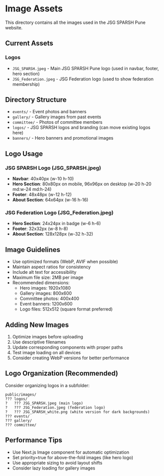 # Image Assets

This directory contains all the images used in the JSG SPARSH Pune website.

## Current Assets

### Logos
- `JSG_SPARSH.jpeg` - Main JSG SPARSH Pune logo (used in navbar, footer, hero section)
- `JSG_Federation.jpeg` - JSG Federation logo (used to show federation membership)

## Directory Structure

- `events/` - Event photos and banners
- `gallery/` - Gallery images from past events
- `committee/` - Photos of committee members
- `logos/` - JSG SPARSH logos and branding (can move existing logos here)
- `banners/` - Hero banners and promotional images

## Logo Usage

### JSG SPARSH Logo (JSG_SPARSH.jpeg)
- **Navbar**: 40x40px (w-10 h-10)
- **Hero Section**: 80x80px on mobile, 96x96px on desktop (w-20 h-20 md:w-24 md:h-24)
- **Footer**: 48x48px (w-12 h-12)
- **About Section**: 64x64px (w-16 h-16)

### JSG Federation Logo (JSG_Federation.jpeg)
- **Hero Section**: 24x24px in badge (w-6 h-6)
- **Footer**: 32x32px (w-8 h-8)
- **About Section**: 128x128px (w-32 h-32)

## Image Guidelines

- Use optimized formats (WebP, AVIF when possible)
- Maintain aspect ratios for consistency
- Include alt text for accessibility
- Maximum file size: 2MB per image
- Recommended dimensions:
  - Hero images: 1920x1080
  - Gallery images: 800x600
  - Committee photos: 400x400
  - Event banners: 1200x600
  - Logo files: 512x512 (square format preferred)

## Adding New Images

1. Optimize images before uploading
2. Use descriptive filenames
3. Update corresponding components with proper paths
4. Test image loading on all devices
5. Consider creating WebP versions for better performance

## Logo Organization (Recommended)

Consider organizing logos in a subfolder:
```
public/images/
??? logos/
?   ??? JSG_SPARSH.jpeg (main logo)
?   ??? JSG_Federation.jpeg (federation logo)
?   ??? JSG_SPARSH_white.png (white version for dark backgrounds)
??? events/
??? gallery/
??? committee/
```

## Performance Tips

- Use Next.js Image component for automatic optimization
- Set priority=true for above-the-fold images (like hero logo)
- Use appropriate sizing to avoid layout shifts
- Consider lazy loading for gallery images